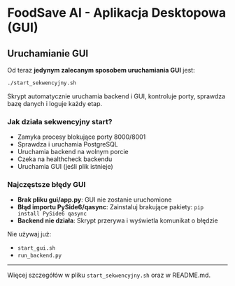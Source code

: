 # FoodSave AI - Aplikacja Desktopowa (GUI)

## Uruchamianie GUI

Od teraz **jedynym zalecanym sposobem uruchamiania GUI** jest:

```bash
./start_sekwencyjny.sh
```

Skrypt automatycznie uruchamia backend i GUI, kontroluje porty, sprawdza bazę danych i loguje każdy etap.

### Jak działa sekwencyjny start?
- Zamyka procesy blokujące porty 8000/8001
- Sprawdza i uruchamia PostgreSQL
- Uruchamia backend na wolnym porcie
- Czeka na healthcheck backendu
- Uruchamia GUI (jeśli plik istnieje)

### Najczęstsze błędy GUI
- **Brak pliku gui/app.py**: GUI nie zostanie uruchomione
- **Błąd importu PySide6/qasync**: Zainstaluj brakujące pakiety: `pip install PySide6 qasync`
- **Backend nie działa**: Skrypt przerywa i wyświetla komunikat o błędzie

Nie używaj już:
- `start_gui.sh`
- `run_backend.py`

---

Więcej szczegółów w pliku `start_sekwencyjny.sh` oraz w README.md. 